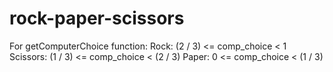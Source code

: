 # rock-paper-scissors

For getComputerChoice function:
    Rock: (2 / 3) <= comp_choice < 1
    Scissors: (1 / 3) <= comp_choice < (2 / 3)
    Paper: 0 <= comp_choice < (1 / 3)
